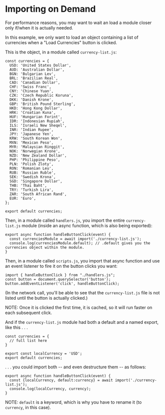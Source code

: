 # Importing on Demand

For performance reasons, you may want to wait an load a module closer only if/when it is actually needed.

In this example, we only want to load an object containing a list of currencies when a "Load Currencies" button is clicked.

This is the object, in a module called `currency-list.js`:

```
const currencies = {
  USD: 'United States Dollar',
  AUD: 'Australian Dollar',
  BGN: 'Bulgarian Lev',
  BRL: 'Brazilian Real',
  CAD: 'Canadian Dollar',
  CHF: 'Swiss Franc',
  CNY: 'Chinese Yuan',
  CZK: 'Czech Republic Koruna',
  DKK: 'Danish Krone',
  GBP: 'British Pound Sterling',
  HKD: 'Hong Kong Dollar',
  HRK: 'Croatian Kuna',
  HUF: 'Hungarian Forint',
  IDR: 'Indonesian Rupiah',
  ILS: 'Israeli New Sheqel',
  INR: 'Indian Rupee',
  JPY: 'Japanese Yen',
  KRW: 'South Korean Won',
  MXN: 'Mexican Peso',
  MYR: 'Malaysian Ringgit',
  NOK: 'Norwegian Krone',
  NZD: 'New Zealand Dollar',
  PHP: 'Philippine Peso',
  PLN: 'Polish Zloty',
  RON: 'Romanian Leu',
  RUB: 'Russian Ruble',
  SEK: 'Swedish Krona',
  SGD: 'Singapore Dollar',
  THB: 'Thai Baht',
  TRY: 'Turkish Lira',
  ZAR: 'South African Rand',
  EUR: 'Euro',
};

export default currencies;
```


Then, in a module called `handlers.js`, you import the entire `currency-list.js` module (inside an async function, which is also being exported):

```
export async function handleButtonClick(event) {
  const currenciesModule = await import('./currency-list.js');
  console.log(currenciesModule.default); // .default gives you the currencies object within the module.
}
```


Then, in a module called `scripts.js`, you import that async function and use an event listener to fire it on the button clicks you want:

```
import { handleButtonClick } from "./handlers.js";
const button = document.querySelector('button');
button.addEventListener('click', handleButtonClick);
```


(In the network call, you'll be able to see that the `currency-list.js` file is not listed until the button is actually clicked.)

NOTE: Once it is clicked the first time, it is cached, so it will run faster on each subsequent click.

And if the `currency-list.js` module had both a default and a named export, like this . . .

```
const currencies = {
  // full list here
}

export const localCurrency = 'USD';
export default currencies;
```


. . . you could import both -- and even destructure them -- as follows:

```
export async function handleButtonClick(event) {
  const {localCurrency, default:currency} = await import('./currency-list.js');
  console.log(localCurrency, currency);
}
```

NOTE: `default` is a keyword, which is why you have to rename it (to `currency`, in this case).